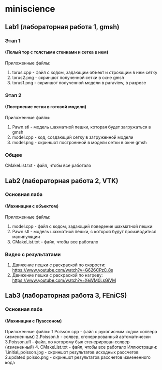 # miniscience
## Lab1 (лабораторная работа 1, gmsh)
### Этап 1
#### (Полый тор с толстыми стенками и сетка в нем)
Приложенные файлы:
1. torus.cpp - файл с кодом, задающим объект и строющим в нем сетку
2. torus2.png - скриншот полученной сетки в окне gmsh
3. torus1.png - скриншот полученной модели в paraview, в разрезе
### Этап 2
#### (Построение сетки в готовой модели)
Приложенные файлы:
1. Pawn.stl - модель шахматной пешки, которая будет загружаться в gmsh
2. model.cpp - код, создающий сетку в загруженной модели
3. model.png - скриншот построенной в модели сетки в окне gmsh
### Общее
CMakeList.txt - файл, чтобы все работало
## Lab2 (лабораторная работа 2, VTK)
### Основная лаба
#### (Махинации с объектом)
Приложенные файлы:
1. model.cpp - файл с кодом, задающий поведение шахматной пешки
2. Pawn.stl - модель шахматной пешки, с которой будут производиться манипуляции
3. CMakeList.txt - файл, чтобы все работало
### Видео с результатами
1. Движение пешки с раскраской по скорости: https://www.youtube.com/watch?v=G626CPz0_8s
2. Движение пешки с раскраской по нагреву: https://www.youtube.com/watch?v=XeWM0LsGiVM
## Lab3 (лабораторная работа 3, FEniCS)
### Основная лаба
#### (Махинации с Пуассоном)
Приложенные файлы:
1.Poisson.cpp - файл с рукописным кодом солвера (измененным)
2.Poisson.h - солвер, сгенерированный автоматически
3.Poisson.ufl - файл, по которому был сгенерирован солвер (измененный)
4. CMakeList.txt - файл, чтобы все работало
Иллюстрации:
1.initial_poisson.jpg - скриншот результатов исходных рассчетов
2.updated poisso.png - скриншот результатов рассчетов измененного кода
